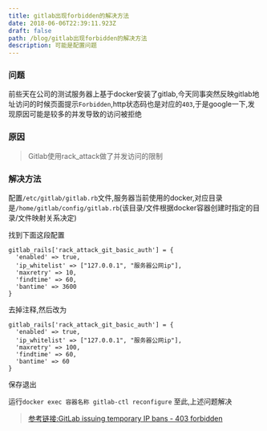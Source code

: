 ```yaml
---
title: gitlab出现forbidden的解决方法
date: 2018-06-06T22:39:11.923Z
draft: false
path: /blog/gitlab出现forbidden的解决方法
description: 可能是配置问题
---
```



### 问题
前些天在公司的测试服务器上基于docker安装了gitlab,今天同事突然反映gitlab地址访问的时候页面提示`Forbidden`,http状态码也是对应的`403`,于是google一下,发现原因可能是较多的并发导致的访问被拒绝

### 原因
> Gitlab使用rack_attack做了并发访问的限制

### 解决方法
配置`/etc/gitlab/gitlab.rb`文件,服务器当前使用的docker,对应目录是`/home/gitlab/config/gitlab.rb`(该目录/文件根据docker容器创建时指定的目录/文件映射关系决定)  

找到下面这段配置  
```shell
gitlab_rails['rack_attack_git_basic_auth'] = {
  'enabled' => true,
  'ip_whitelist' => ["127.0.0.1", "服务器公网ip"],
  'maxretry' => 10,
  'findtime' => 60,
  'bantime' => 3600
}
```

去掉注释,然后改为
```shell
gitlab_rails['rack_attack_git_basic_auth'] = {
  'enabled' => true,
  'ip_whitelist' => ["127.0.0.1", "服务器公网ip"],
  'maxretry' => 100,
  'findtime' => 60,
  'bantime' => 60
}
```

保存退出  

运行`docker exec 容器名称 gitlab-ctl reconfigure`
至此,上述问题解决  

> [参考链接:GitLab issuing temporary IP bans - 403 forbidden](https://stackoverflow.com/questions/36298959/gitlab-issuing-temporary-ip-bans-403-forbidden)